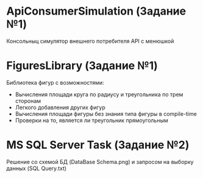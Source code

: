 # ApiConsumerSimulation (Задание №1)
Консольныц симулятор внешнего потребителя API с менюшкой
# FiguresLibrary (Задание №1)
Библиотека фигур с возможностями:
- Вычисления площади круга по радиусу и треугольника по трем сторонам
- Легкого добавления других фигур
- Вычисления площади фигуры без знания типа фигуры в compile-time
- Проверки на то, является ли треугольник прямоугольным
# MS SQL Server Task (Задание №2)
Решение со схемой БД (DataBase Schema.png) и запросом на выборку данных (SQL Query.txt)
